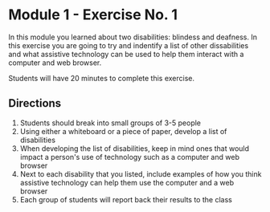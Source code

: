 # Module 1 - Exercise No. 1

In this module you learned about two disabilities: blindess and deafness. In this exercise you are going to try and indentify a list of other dissabilities and what assistive technology can be used to help them interact with a computer and web browser.

Students will have 20 minutes to complete this exercise.

## Directions

1. Students should break into small groups of 3-5 people
2. Using either a whiteboard or a piece of paper, develop a list of disabilities
3. When developing the list of disabilities, keep in mind ones that would impact a person's use of technology such as a computer and web browser
4. Next to each disability that you listed, include examples of how you think assistive technology can help them use the computer and a web browser
5. Each group of students will report back their results to the class
